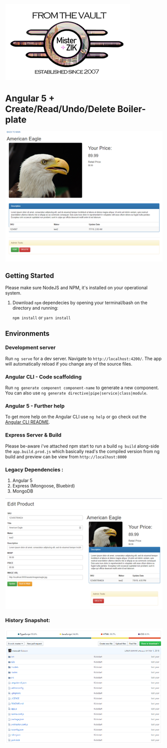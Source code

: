 
![alt text](from-the-vault-misterzik.png "FROM THE VAULT")

# Angular 5 + Create/Read/Undo/Delete Boiler-plate

![alt text](demo.png "FROM THE VAULT")

## Getting Started

Please make sure NodeJS and NPM, it's installed on your operational system.

 1) Download `npm` dependecies by opening your terminal/bash on the directory and running:

    `npm install` or `yarn install`

## Environments

### Development server

Run `ng serve` for a dev server. Navigate to `http://localhost:4200/`. The app will automatically reload if you change any of the source files.

### Angular CLI - Code scaffolding

Run `ng generate component component-name` to generate a new component. You can also use `ng generate directive|pipe|service|class|module`.

### Angular 5 - Further help

To get more help on the Angular CLI use `ng help` or go check out the [Angular CLI README](https://github.com/angular/angular-cli/blob/master/README.md).

### Express Server & Build

Please be-aware i've attached npm start to run a build `ng build` along-side the `app.build.prod.js` which basically read's the compiled version from ng build and preview can be view from `http://localhost:8000`


### Legacy Dependencies :

1) Angular 5
2) Express (Mongoose, Bluebird)
3) MongoDB

![alt text](demo-2.png "FROM THE VAULT")

### History Snapshot:

![alt text](history.png "FROM THE VAULT")

